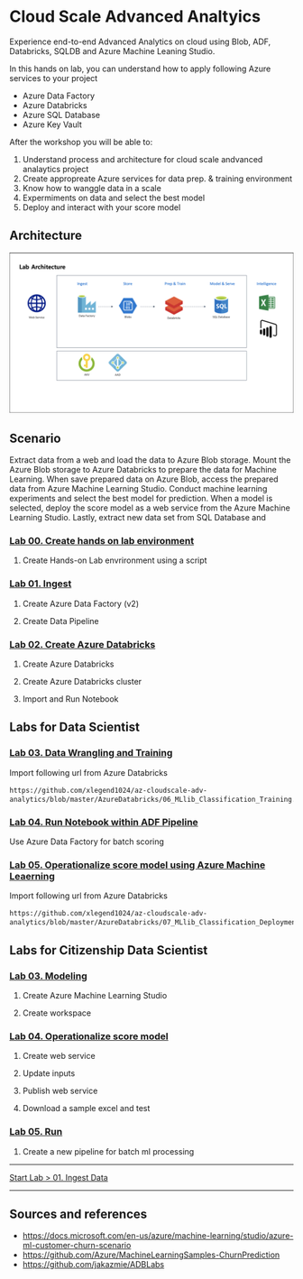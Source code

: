 # Cloud Scale Advanced Analtyics

Experience end-to-end Advanced Analytics on cloud using Blob, ADF, Databricks, SQLDB and Azure Machine Leaning Studio.

In this hands on lab, you can understand how to apply following Azure services to your project

* Azure Data Factory
* Azure Databricks
* Azure SQL Database
* Azure Key Vault

After the workshop you will be able to:

1. Understand process and architecture for cloud scale andvanced analaytics project
1. Create appropreate Azure services for data prep. & training environment
1. Know how to wanggle data in a scale
1. Expermiments on data and select the best model
1. Deploy and interact with your score model

## Architecture

![overallarch](./images/arch99.01.png)

## Scenario

Extract data from a web and load the data to Azure Blob storage. Mount the Azure Blob storage to Azure Databricks to prepare the data for Machine Learning. When save prepared data on Azure Blob, access the prepared data from Azure Machine Learning Studio. Conduct machine learning experiments and select the best model for prediction. When a model is selected, deploy the score model as a web service from the Azure Machine Learning Studio. Lastly, extract new data set from SQL Database and 

### [Lab 00. Create hands on lab environment](https://github.com/xlegend1024/az-cloudscale-adv-analytics/blob/master/00.SetupEnv.md)

1. Create Hands-on Lab envrironment using a script

### [Lab 01. Ingest](https://github.com/xlegend1024/az-cloudscale-adv-analytics/blob/master/01Ingest.md)

1. Create Azure Data Factory (v2)

1. Create Data Pipeline

### [Lab 02. Create Azure Databricks](https://github.com/xlegend1024/az-cloudscale-adv-analytics/blob/master/02DataWrangling.md)

1. Create Azure Databricks

1. Create Azure Databricks cluster

1. Import and Run Notebook

## Labs for __Data Scientist__

### [Lab 03. Data Wrangling and Training](https://github.com/xlegend1024/az-cloudscale-adv-analytics/blob/master/AzureDatabricks/06_MLlib_Classification_Training.ipynb)

Import following url from Azure Databricks

```
https://github.com/xlegend1024/az-cloudscale-adv-analytics/blob/master/AzureDatabricks/06_MLlib_Classification_Training.ipynb
```

### [Lab 04. Run Notebook within ADF Pipeline](https://github.com/xlegend1024/az-cloudscale-adv-analytics/blob/master/AzureDataFactory/adf_adb_prediction.md)

Use Azure Data Factory for batch scoring

### [Lab 05. Operationalize score model using Azure Machine Leaerning](https://github.com/xlegend1024/az-cloudscale-adv-analytics/blob/master/AzureDatabricks/07_MLlib_Classification_Deployment.ipynb)

Import following url from Azure Databricks

```
https://github.com/xlegend1024/az-cloudscale-adv-analytics/blob/master/AzureDatabricks/07_MLlib_Classification_Deployment.ipynb
```

## Labs for __Citizenship Data Scientist__

### [Lab 03. Modeling](https://github.com/xlegend1024/az-cloudscale-adv-analytics/blob/master/03Modeling.md)

1. Create Azure Machine Learning Studio

1. Create workspace

### [Lab 04. Operationalize score model](https://github.com/xlegend1024/az-cloudscale-adv-analytics/blob/master/04Operationalization.md)

1. Create web service

1. Update inputs

1. Publish web service

1. Download a sample excel and test

### [Lab 05. Run](https://github.com/xlegend1024/az-cloudscale-adv-analytics/blob/master/05RunMLBatch.md)

1. Create a new pipeline for batch ml processing


---
[Start Lab > 01. Ingest Data](https://github.com/xlegend1024/az-cloudscale-adv-analytics/blob/master/00.SetupEnv.md)

---

## Sources and references
* https://docs.microsoft.com/en-us/azure/machine-learning/studio/azure-ml-customer-churn-scenario
* https://github.com/Azure/MachineLearningSamples-ChurnPrediction 
* https://github.com/jakazmie/ADBLabs